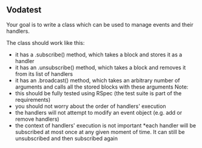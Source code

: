 ## Vodatest

Your goal is to write a class which can be used to manage events and their handlers.

The class should work like this:
 * it has a .subscribe() method, which takes a block and stores it as a handler
 * it has an .unsubscribe() method, which takes a block and removes it from its list of handlers
 * it has an .broadcast() method, which takes an arbitrary number of arguments and calls all the stored blocks with these arguments
 Note: 
 * this should be fully tested using RSpec (the test suite is part of the requirements)
 * you should not worry about the order of handlers' execution
 * the handlers will not attempt to modify an event object (e.g. add or remove handlers)
 * the context of handlers' execution is not important
 *each handler will be subscribed at most once at any given moment of time. It can still be unsubscribed and then subscribed again